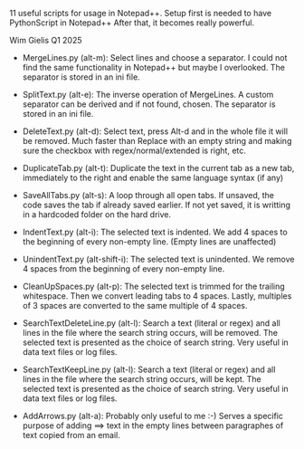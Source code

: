 11 useful scripts for usage in Notepad++. Setup first is needed to have PythonScript in Notepad++
After that, it becomes really powerful.

Wim Gielis
Q1 2025


- MergeLines.py (alt-m):
Select lines and choose a separator. I could not find the same functionality in Notepad++ but maybe I overlooked. The separator is stored in an ini file.

- SplitText.py (alt-e):
The inverse operation of MergeLines. A custom separator can be derived and if not found, chosen. The separator is stored in an ini file.

- DeleteText.py (alt-d):
Select text, press Alt-d and in the whole file it will be removed. Much faster than Replace with an empty string and making sure the checkbox with regex/normal/extended is right, etc.

- DuplicateTab.py (alt-t):
Duplicate the text in the current tab as a new tab, immediately to the right and enable the same language syntax (if any)

- SaveAllTabs.py (alt-s):
A loop through all open tabs. If unsaved, the code saves the tab if already saved earlier. If not yet saved, it is writting in a hardcoded folder on the hard drive.

- IndentText.py (alt-i):
The selected text is indented. We add 4 spaces to the beginning of every non-empty line. (Empty lines are unaffected)

- UnindentText.py (alt-shift-i):
The selected text is unindented. We remove 4 spaces from the beginning of every non-empty line.

- CleanUpSpaces.py (alt-p):
The selected text is trimmed for the trailing whitespace. Then we convert leading tabs to 4 spaces. Lastly, multiples of 3 spaces are converted to the same multiple of 4 spaces.

- SearchTextDeleteLine.py (alt-l):
Search a text (literal or regex) and all lines in the file where the search string occurs, will be removed. The selected text is presented as the choice of search string. Very useful in data text files or log files.

- SearchTextKeepLine.py (alt-l):
Search a text (literal or regex) and all lines in the file where the search string occurs, will be kept. The selected text is presented as the choice of search string. Very useful in data text files or log files.

- AddArrows.py (alt-a):
Probably only useful to me :-) Serves a specific purpose of adding ==> text in the empty lines between paragraphes of text copied from an email.
